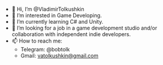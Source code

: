 - 👋 Hi, I’m @VladimirTolkushkin
- 👀 I’m interested in Game Developing.
- 🌱 I’m currently learning C# and Unity.
- 💞️ I’m looking for a job in a game development studio and/or collaboration with independent indie developers.
- 📫 How to reach me:
  * Telegram: @bobtolk
  * Gmail: vatolkushkin@gmail.com

<!---
VladimirTolkushkin/VladimirTolkushkin is a ✨ special ✨ repository because its `README.md` (this file) appears on your GitHub profile.
You can click the Preview link to take a look at your changes.
--->
